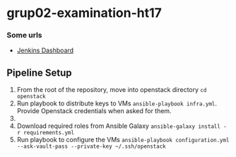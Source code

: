 # grup02-examination-ht17

### Some urls
* [Jenkins Dashboard](http://194.47.174.64:8000/)

## Pipeline Setup
1. From the root of the repository, move into openstack directory `cd openstack` 
1. Run playbook to distribute keys to VMs `ansible-playbook infra.yml`. Provide Openstack credentials when asked for them.
1. 
1. Download required roles from Ansible Galaxy `ansible-galaxy install -r requirements.yml`
1. Run playbook to configure the VMs `ansible-playbook configuration.yml --ask-vault-pass --private-key ~/.ssh/openstack`